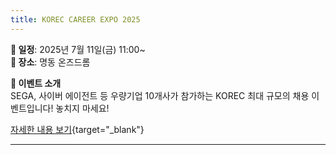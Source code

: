 ```yaml
---
title: KOREC CAREER EXPO 2025
---
```


**📌 일정**: 2025년 7월 11일(금) 11:00~  
**📍 장소**: 명동 온즈드롬  

**📝 이벤트 소개**  
SEGA, 사이버 에이전트 등 우량기업 10개사가 참가하는 KOREC 최대 규모의 채용 이벤트입니다! 놓치지 마세요!

[자세한 내용 보기](https://cafe.naver.com/koreccafe/9475){target="_blank"}

---